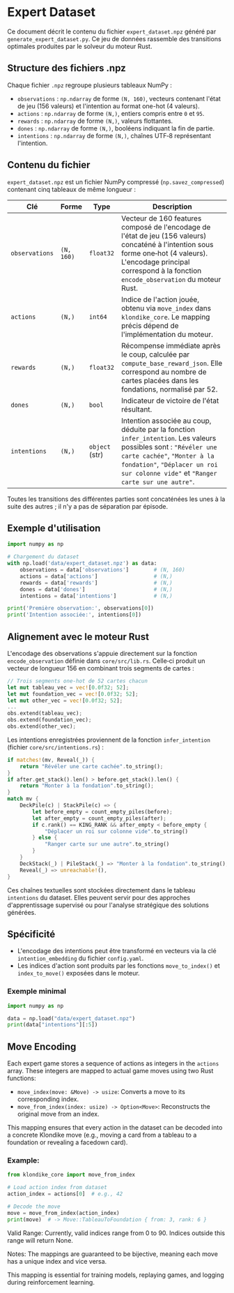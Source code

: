 # Expert Dataset

Ce document décrit le contenu du fichier `expert_dataset.npz` généré par `generate_expert_dataset.py`. Ce jeu de données rassemble des transitions optimales produites par le solveur du moteur Rust.

## Structure des fichiers .npz

Chaque fichier `.npz` regroupe plusieurs tableaux NumPy :

- `observations` : `np.ndarray` de forme `(N, 160)`, vecteurs contenant l'état de jeu (156 valeurs) et l'intention au format one-hot (4 valeurs).
- `actions` : `np.ndarray` de forme `(N,)`, entiers compris entre `0` et `95`.
- `rewards` : `np.ndarray` de forme `(N,)`, valeurs flottantes.
- `dones` : `np.ndarray` de forme `(N,)`, booléens indiquant la fin de partie.
- `intentions` : `np.ndarray` de forme `(N,)`, chaînes UTF‑8 représentant l'intention.

## Contenu du fichier

`expert_dataset.npz` est un fichier NumPy compressé (`np.savez_compressed`) contenant cinq tableaux de même longueur :

| Clé | Forme | Type | Description |
| --- | --- | --- | --- |
| `observations` | `(N, 160)` | `float32` | Vecteur de 160 features composé de l'encodage de l'état de jeu (156 valeurs) concaténé à l'intention sous forme one‑hot (4 valeurs). L'encodage principal correspond à la fonction `encode_observation` du moteur Rust. |
| `actions` | `(N,)` | `int64` | Indice de l'action jouée, obtenu via `move_index` dans `klondike_core`. Le mapping précis dépend de l'implémentation du moteur. |
| `rewards` | `(N,)` | `float32` | Récompense immédiate après le coup, calculée par `compute_base_reward_json`. Elle correspond au nombre de cartes placées dans les fondations, normalisé par 52. |
| `dones` | `(N,)` | `bool` | Indicateur de victoire de l'état résultant. |
| `intentions` | `(N,)` | `object` (str) | Intention associée au coup, déduite par la fonction `infer_intention`. Les valeurs possibles sont : `"Révéler une carte cachée"`, `"Monter à la fondation"`, `"Déplacer un roi sur colonne vide"` et `"Ranger carte sur une autre"`. |

Toutes les transitions des différentes parties sont concaténées les unes à la suite des autres ; il n'y a pas de séparation par épisode.

## Exemple d'utilisation

```python
import numpy as np

# Chargement du dataset
with np.load('data/expert_dataset.npz') as data:
    observations = data['observations']        # (N, 160)
    actions = data['actions']                  # (N,)
    rewards = data['rewards']                  # (N,)
    dones = data['dones']                      # (N,)
    intentions = data['intentions']            # (N,)

print('Première observation:', observations[0])
print('Intention associée:', intentions[0])
```

## Alignement avec le moteur Rust

L'encodage des observations s'appuie directement sur la fonction `encode_observation` définie dans `core/src/lib.rs`. Celle‑ci produit un vecteur de longueur 156 en combinant trois segments de cartes :

```rust
// Trois segments one-hot de 52 cartes chacun
let mut tableau_vec = vec![0.0f32; 52];
let mut foundation_vec = vec![0.0f32; 52];
let mut other_vec = vec![0.0f32; 52];
...
obs.extend(tableau_vec);
obs.extend(foundation_vec);
obs.extend(other_vec);
```

Les intentions enregistrées proviennent de la fonction `infer_intention` (fichier `core/src/intentions.rs`) :

```rust
if matches!(mv, Reveal(_)) {
    return "Révéler une carte cachée".to_string();
}
if after.get_stack().len() > before.get_stack().len() {
    return "Monter à la fondation".to_string();
}
match mv {
    DeckPile(c) | StackPile(c) => {
        let before_empty = count_empty_piles(before);
        let after_empty = count_empty_piles(after);
        if c.rank() == KING_RANK && after_empty < before_empty {
            "Déplacer un roi sur colonne vide".to_string()
        } else {
            "Ranger carte sur une autre".to_string()
        }
    }
    DeckStack(_) | PileStack(_) => "Monter à la fondation".to_string(),
    Reveal(_) => unreachable!(),
}
```

Ces chaînes textuelles sont stockées directement dans le tableau `intentions` du dataset. Elles peuvent servir pour des approches d'apprentissage supervisé ou pour l'analyse stratégique des solutions générées.

## Spécificité

- L'encodage des intentions peut être transformé en vecteurs via la clé `intention_embedding` du fichier `config.yaml`.
- Les indices d'action sont produits par les fonctions `move_to_index()` et `index_to_move()` exposées dans le moteur.

### Exemple minimal

```python
import numpy as np

data = np.load("data/expert_dataset.npz")
print(data["intentions"][:5])
```

## Move Encoding

Each expert game stores a sequence of actions as integers in the `actions` array. These integers are mapped to actual game moves using two Rust functions:

- `move_index(move: &Move) -> usize`: Converts a move to its corresponding index.
- `move_from_index(index: usize) -> Option<Move>`: Reconstructs the original move from an index.

This mapping ensures that every action in the dataset can be decoded into a concrete Klondike move (e.g., moving a card from a tableau to a foundation or revealing a facedown card).

### Example:

```python
from klondike_core import move_from_index

# Load action index from dataset
action_index = actions[0]  # e.g., 42

# Decode the move
move = move_from_index(action_index)
print(move)  # -> Move::TableauToFoundation { from: 3, rank: 6 }
```

Valid Range:
Currently, valid indices range from 0 to 90. Indices outside this range will return None.

Notes:
The mappings are guaranteed to be bijective, meaning each move has a unique index and vice versa.

This mapping is essential for training models, replaying games, and logging during reinforcement learning.
